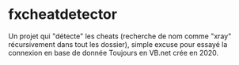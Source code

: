 # fxcheatdetector
Un projet qui "détecte" les cheats (recherche de nom comme "xray" récursivement dans tout les dossier), simple excuse pour essayé la connexion en base de donnée
Toujours en VB.net crée en 2020.
